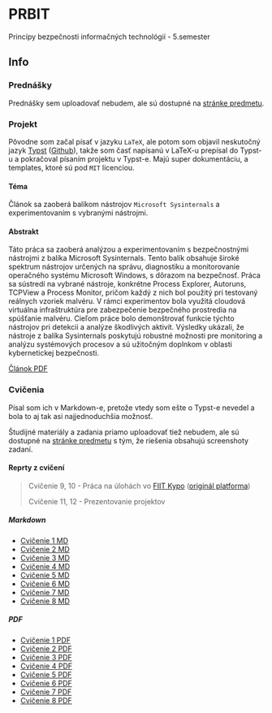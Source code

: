 # PRBIT
Princípy bezpečnosti informačných technológií - 5.semester

## Info

### Prednášky

Prednášky sem uploadovať nebudem, ale sú dostupné na [stránke predmetu](http://www2.fiit.stuba.sk/~lastinec/prbit.html).

### Projekt

Pôvodne som začal písať v jazyku `LaTeX`, ale potom som objavil neskutočný jazyk [Typst](https://typst.app/) ([Github](https://github.com/typst/typst)), takže som časť napísanú v LaTeX-u prepísal do Typst-u a pokračoval písaním projektu v Typst-e. Majú super dokumentáciu, a templates, ktoré sú pod `MIT` licenciou.

#### Téma

Článok sa zaoberá balíkom nástrojov `Microsoft Sysinternals` a experimentovaním s vybranými nástrojmi.

#### Abstrakt

Táto práca sa zaoberá analýzou a experimentovaním s bezpečnostnými nástrojmi z balíka Microsoft Sysinternals. Tento balík obsahuje široké spektrum nástrojov určených na správu, diagnostiku a monitorovanie operačného systému Microsoft Windows, s dôrazom na bezpečnosť. Práca sa sústredí na vybrané nástroje, konkrétne Process Explorer, Autoruns, TCPView a Process Monitor, pričom každý z nich bol použitý pri testovaný reálnych vzoriek malvéru. V rámci experimentov bola využitá cloudová virtuálna infraštruktúra pre zabezpečenie bezpečného prostredia na spúšťanie malvéru. Cieľom práce bolo demonštrovať funkcie týchto nástrojov pri detekcii a analýze škodlivých aktivít. Výsledky ukázali, že nástroje z balíka Sysinternals poskytujú robustné možnosti pre monitoring a analýzu systémových procesov a sú užitočným doplnkom v oblasti kybernetickej bezpečnosti.

[Článok PDF](./projekt/version_Typst/main.pdf)

### Cvičenia

Písal som ich v Markdown-e, pretože vtedy som ešte o Typst-e nevedel a bola to aj tak asi najjednoduchšia možnosť.

Študijné materiály a zadania priamo uploadovať tiež nebudem, ale sú dostupné na [stránke predmetu](http://www2.fiit.stuba.sk/~lastinec/prbit.html) s tým, že riešenia obsahujú screenshoty zadaní.

#### Reprty z cvičení


> Cvičenie 9, 10 - Práca na úlohách vo [FIIT Kypo](https://crp.kypo.fiit.stuba.sk/) ([originál platforma](https://crp.kypo.muni.cz/))
> 
> Cvičenie 11, 12  - Prezentovanie projektov

##### Markdown

- [Cvičenie 1 MD](./cvicenia/1cviko/uloha1.md)
- [Cvičenie 2 MD](./cvicenia/2cviko/uloha2.md)
- [Cvičenie 3 MD](./cvicenia/3cviko/uloha3.md)
- [Cvičenie 4 MD](./cvicenia/4cviko/uloha4.md)
- [Cvičenie 5 MD](./cvicenia/5cviko/uloha5.md)
- [Cvičenie 6 MD](./cvicenia/6cviko/uloha6.md)
- [Cvičenie 7 MD](./cvicenia/7cviko/uloha7.md)
- [Cvičenie 8 MD](./cvicenia/8cviko/uloha8.md)

##### PDF

- [Cvičenie 1 PDF](./cvicenia/1cviko/uloha1.pdf)
- [Cvičenie 2 PDF](./cvicenia/2cviko/uloha2.pdf)
- [Cvičenie 3 PDF](./cvicenia/3cviko/uloha3.pdf)
- [Cvičenie 4 PDF](./cvicenia/4cviko/uloha4.pdf)
- [Cvičenie 5 PDF](./cvicenia/5cviko/uloha5.pdf)
- [Cvičenie 6 PDF](./cvicenia/6cviko/uloha6.pdf)
- [Cvičenie 7 PDF](./cvicenia/7cviko/uloha7.pdf)
- [Cvičenie 8 PDF](./cvicenia/8cviko/uloha8.pdf)
